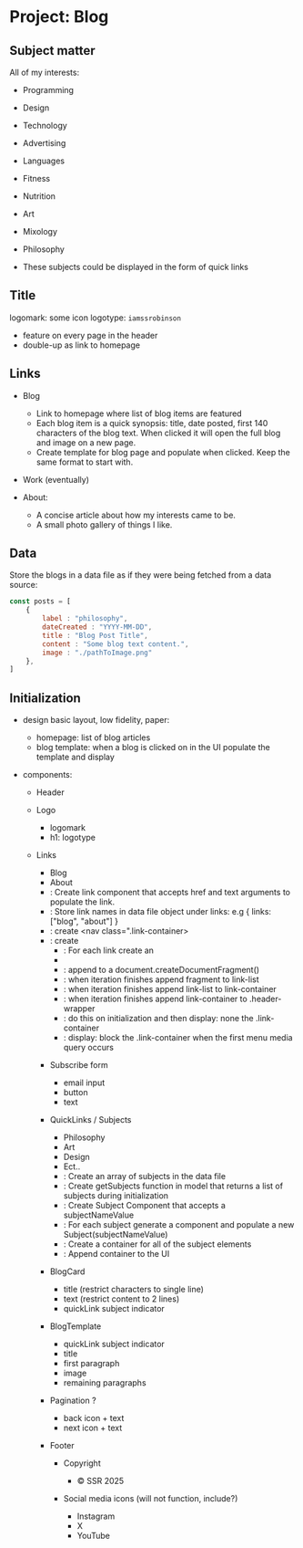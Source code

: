 # Project: Blog

## Subject matter
All of my interests:
- Programming
- Design
- Technology
- Advertising
- Languages
- Fitness
- Nutrition
- Art
- Mixology
- Philosophy

- These subjects could be displayed in the form of quick links

## Title
logomark: some icon
logotype: `iamssrobinson`

- feature on every page in the header
- double-up as link to homepage

## Links
- Blog
  - Link to homepage where list of blog items are featured
  - Each blog item is a quick synopsis: title, date posted, first 140 characters of the blog text. When clicked it will open the full blog and image on a new page.
  - Create template for blog page and populate when clicked. Keep the same format to start with.
  
- Work (eventually)

- About:
  - A concise article about how my interests came to be.
  - A small photo gallery of things I like.


## Data
Store the blogs in a data file as if they were being fetched from a data source:
```JavaScript
const posts = [
    {
        label : "philosophy",
        dateCreated : "YYYY-MM-DD",
        title : "Blog Post Title",
        content : "Some blog text content.",
        image : "./pathToImage.png"
    },
]
```


## Initialization
- design basic layout, low fidelity, paper:
  - homepage: list of blog articles
  - blog template: when a blog is clicked on in the UI populate the template and display

- components:

    - Header

    - Logo
      - logomark
      - h1: logotype 

    - Links
      - Blog
      - About
      - : Create link component that accepts href and text arguments to populate the link.
      - : Store link names in data file object under links: e.g { links: ["blog", "about"] }
      - : create <nav class=".link-container>
      - : create <ul class="link-list">
      - : For each link create an <li class="link-item">
      - : append to a document.createDocumentFragment() 
      - : when iteration finishes append fragment to link-list
      - : when iteration finishes append link-list to link-container
      - : when iteration finishes append link-container to .header-wrapper
      - : do this on initialization and then display: none the .link-container
      - : display: block the .link-container when the first menu media query occurs

    - Subscribe form
      - email input
      - button
      - text

    - QuickLinks / Subjects
      - Philosophy
      - Art
      - Design
      - Ect..
      - : Create an array of subjects in the data file
      - : Create getSubjects function in model that returns a list of subjects during initialization
      - : Create Subject Component that accepts a subjectNameValue
      - : For each subject generate a component and populate a new Subject(subjectNameValue)
      - : Create a container for all of the subject elements
      - : Append container to the UI

    - BlogCard
      - title (restrict characters to single line)
      - text (restrict content to 2 lines)
      - quickLink subject indicator

    - BlogTemplate
      - quickLink subject indicator
      - title
      - first paragraph
      - image
      - remaining paragraphs

    - Pagination ?
      - back icon + text
      - next icon + text

    - Footer
      - Copyright
        - &copy; SSR 2025

      - Social media icons (will not function, include?)
        - Instagram
        - X
        - YouTube


